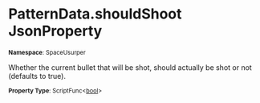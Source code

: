 # PatternData.shouldShoot JsonProperty

<small>**Namespace**: SpaceUsurper</small>

Whether the current bullet that will be shot, should actually be shot or not (defaults to true).

<small>**Property Type**: ScriptFunc&lt;[bool](https://docs.microsoft.com/en-us/dotnet/api/system.boolean?view=netframework-4.5)&gt;</small>

